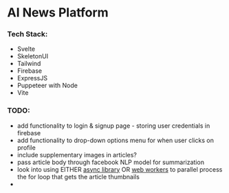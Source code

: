# AI News Platform

### Tech Stack:
 * Svelte
 * SkeletonUI
 * Tailwind
 * Firebase
 * ExpressJS
 * Puppeteer with Node
 * Vite


### TODO:
 * add functionality to login & signup page - storing user credentials in firebase
 * add functionality to drop-down options menu for when user clicks on profile
 * include supplementary images in articles?
 * pass article body through facebook NLP model for summarization
 * look into using EITHER [async library](https://github.com/caolan/async) OR [web workers](https://www.npmjs.com/package/webworker-threads) to parallel process the for loop that gets the article thumbnails
 * 